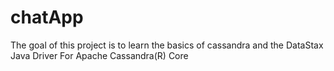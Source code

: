# chatApp
The goal of this project is to learn the basics of cassandra and the DataStax Java Driver For Apache Cassandra(R) Core
